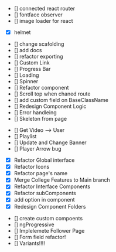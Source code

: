 <!-- FEATURES -->

- [] connected react router
- [] fontface observer
- [] image loader for react
- [x] helmet
- [] change scafolding
- [] add docs
- [] refactor exporting
- [] Custom Link
- [] Progress Bar
- [] Loading
- [] Spinner
- [] Refactor component
- [] Scroll top when chaned route
- [] add custom field on BaseClassName
- [] Redesign Component Logic
- [] Error handleing
- [] Skeleton from page 

<!-- BUGS -->
- [] Get Video --> User 
- [] Playlist
- [] Update and Change Banner
- [] Player Arrow bug



<!-- Daily Tasks -->
- [x] Refactor Global interface
- [x] Refactor Icons
- [x] Refactor page's name
- [x] Merge College Features to Main branch
- [x] Refactor Interface Components 
- [x] Refactor subComponents 
- [x] add option in component
- [x] Redesign Component Folders
- [] create custom compoents
- [] ngProgressive
- [] Implelemete Follower Page
- [] Form field refactor!
- [] Variants!!!!
